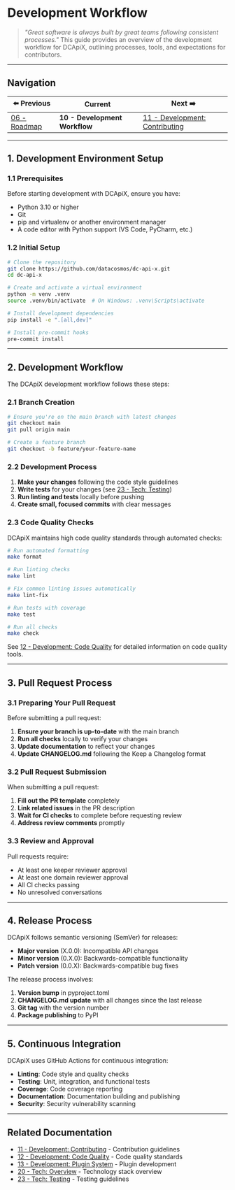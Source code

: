 # Development Workflow

> *"Great software is always built by great teams following consistent processes."*
> This guide provides an overview of the development workflow for DCApiX,
> outlining processes, tools, and expectations for contributors.

---

## Navigation

| ⬅️ Previous | Current | Next ➡️ |
|-------------|---------|----------|
| [06 - Roadmap](06-roadmap.md) | **10 - Development Workflow** | [11 - Development: Contributing](11-development-contributing.md) |

---

## 1. Development Environment Setup

### 1.1 Prerequisites

Before starting development with DCApiX, ensure you have:

* Python 3.10 or higher
* Git
* pip and virtualenv or another environment manager
* A code editor with Python support (VS Code, PyCharm, etc.)

### 1.2 Initial Setup

```bash
# Clone the repository
git clone https://github.com/datacosmos/dc-api-x.git
cd dc-api-x

# Create and activate a virtual environment
python -m venv .venv
source .venv/bin/activate  # On Windows: .venv\Scripts\activate

# Install development dependencies
pip install -e ".[all,dev]"

# Install pre-commit hooks
pre-commit install
```

---

## 2. Development Workflow

The DCApiX development workflow follows these steps:

### 2.1 Branch Creation

```bash
# Ensure you're on the main branch with latest changes
git checkout main
git pull origin main

# Create a feature branch
git checkout -b feature/your-feature-name
```

### 2.2 Development Process

1. **Make your changes** following the code style guidelines
2. **Write tests** for your changes (see [23 - Tech: Testing](23-tech-testing.md))
3. **Run linting and tests** locally before pushing
4. **Create small, focused commits** with clear messages

### 2.3 Code Quality Checks

DCApiX maintains high code quality standards through automated checks:

```bash
# Run automated formatting
make format

# Run linting checks
make lint

# Fix common linting issues automatically
make lint-fix

# Run tests with coverage
make test

# Run all checks
make check
```

See [12 - Development: Code Quality](12-development-code-quality.md) for detailed information on code quality tools.

---

## 3. Pull Request Process

### 3.1 Preparing Your Pull Request

Before submitting a pull request:

1. **Ensure your branch is up-to-date** with the main branch
2. **Run all checks** locally to verify your changes
3. **Update documentation** to reflect your changes
4. **Update CHANGELOG.md** following the Keep a Changelog format

### 3.2 Pull Request Submission

When submitting a pull request:

1. **Fill out the PR template** completely
2. **Link related issues** in the PR description
3. **Wait for CI checks** to complete before requesting review
4. **Address review comments** promptly

### 3.3 Review and Approval

Pull requests require:

* At least one keeper reviewer approval
* At least one domain reviewer approval
* All CI checks passing
* No unresolved conversations

---

## 4. Release Process

DCApiX follows semantic versioning (SemVer) for releases:

* **Major version** (X.0.0): Incompatible API changes
* **Minor version** (0.X.0): Backwards-compatible functionality
* **Patch version** (0.0.X): Backwards-compatible bug fixes

The release process involves:

1. **Version bump** in pyproject.toml
2. **CHANGELOG.md update** with all changes since the last release
3. **Git tag** with the version number
4. **Package publishing** to PyPI

---

## 5. Continuous Integration

DCApiX uses GitHub Actions for continuous integration:

* **Linting**: Code style and quality checks
* **Testing**: Unit, integration, and functional tests
* **Coverage**: Code coverage reporting
* **Documentation**: Documentation building and publishing
* **Security**: Security vulnerability scanning

---

## Related Documentation

* [11 - Development: Contributing](11-development-contributing.md) - Contribution guidelines
* [12 - Development: Code Quality](12-development-code-quality.md) - Code quality standards
* [13 - Development: Plugin System](13-development-plugin-system.md) - Plugin development
* [20 - Tech: Overview](20-tech-overview.md) - Technology stack overview
* [23 - Tech: Testing](23-tech-testing.md) - Testing guidelines
